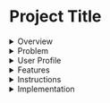# Project Title

<details>

<summary>Overview</summary>
## Overview

My app will be a brand website to help a local wine importer to shine. Hopefully having his own website that showcases the products that he imports and the producers he works with. I want to include a find Us page that gives the user a list of restaurant were the importer's products are available. Hopefully my app will help him make more sale and in the futur I would like to create an inventory app for importers too! (This is for another time)

</details>

<details>
<summary>Problem</summary>
### Problem

I personnaly think that in the world we live in, in 2024 and in a really dynamic and fast-paced city like Montreal, if you have a brand or side business and you don't have a good branding like an instagram page, functional website, your logo, to name a few, to highlight your products, it's really hard to grow and not be outshined by other similar businesses.

I think their will always be a need for a e-commerce plateform, especially user friendly one that are afforfable and if I can recreate even 10-15% of that for my capstone I would be really pleased. My goal is to keep working on it way after the bootcamp to make it way more complex.

</details>

<details>
<summary>User Profile</summary>
### User Profile

The users would use this website to read about my friend's imported wines, learn about wine production and be able to discover the great humans behind the wine bottle they shop for.

</details>
<details>
<summary>Features</summary>
### Features

-The Home Page displays 6 bottles in the new arrivals section no matter how many bottles are in the database. I did it using a splice method to only display the first 6 available. Later on, this will also be sort by dates of newest wines. For the moment they all have the same date of creation. On top of it, I added a carousel that scroll these bottles horizontally on mobile view.

-See what just came in on the main page, when the user hovers over the bottle it lets them see the name of the wine with a fun color transition.

-The user will be able to read about wine producers and their creations carried by the importers.

-There's a live map that displays where Grand Ordinaire wines can be found in Montreal and its surroundings. This map is found in the Find us page. The map view is only available on tablet view and up. For mobile you can click on the address and it will redirect you to google maps' website with the right restaurant address and informations for navigation.

- Read about the company's mission and who's the team behind.

- You can find a downloadable PDF of the Grand Ordinaire's available products on the listing page.

</details>
<details>
<summary>Instructions</summary>
### Instructions

1A.You can visit my repository live on this website : "https://grand-ordinaire.netlify.app"

1B. You must download a zip file from main, open it in VScode and npm i or npm install all dependencies.

2. I use three environment variables, two of which are not ment to be shared publicly. If you were to install my app on your own VSCODE, you should know that the google map part won't be functional since I won't be sharing my api key of course! But if you were to have an existing account with google maps api you can create a new map to have the map style code.
   REACT_APP_GOOGLE_MAPS_KEY=Your_Own_KEY
   REACT_APP_GOOGLE_MAPS_STYLE=Your_Own_Map_Style
   REACT_APP_BASE_URL=http://localhost:8080/

   -The third environement variable is used if you intend to run my back end on your computer as well. You can find my back end repository here : "https://github.com/veronique1415/GO-Backend".

3.Run npm start in the your terminal.

</details>
<details>
<summary>Implementation</summary>
## Implementation

<details>
<summary>Tech Stack</summary>
### Tech Stack

Here's a list of tech I used to make this app:

-React
-React-router-dom
-Axios
-MySQL
-Sass
-Express
-Knex
-Bootstrap

</details>
<details>
<summary>APIs</summary>
### APIs

I used google Maps embeded map to show users where they can find the importer's bottle of wine in Montreal. Each marker will show a restaurant or store's name and address.

I use my own API as well. You can find my back-end repository here : "https://github.com/veronique1415/GO-Backend"

</details>
<details>
<summary>Sitemap</summary>
### Sitemap

- The HomePage showcases new arrivals and a hero picture.

- About section that gives you a description of their mission with this company + a brief presentation of the team behind it.

- Find us section that show the user where their products can be found in Quebec

- Producers section that give a description of who's being the production of every single bottle of wine and where they are from and which wine does the importer carry from them at the moment.

- Products section ordered by wine type (color probably) with a description from each bottle.

- A listing section that will show a uploaded PDF with up to date stock that restaurant or an individual that would like to order for their own cellar.

</details>
<details>
<summary>Mockups</summary>
### Mockups

I have make a mockup of my Home and About sections.

![](./src/assets/Mockups/Home.png)
![](./src/assets/Mockups/About.png)
![](./src/assets/Mockups/findUs.png)
![](./src/assets/Mockups/Producers.png)
![](./src/assets/Mockups/ProducerDetail.png)
![](./src/assets/Mockups/Wines.png)
![](./src/assets/Mockups/WineDetails.png)
![](./src/assets/Mockups/Listing.png)

</details>

<details>
<summary>Screenshots</summary>
### Screenshots

Here you can find screen shot of what the website looks like when launched as prototype 1 :

![](./src/assets/screenshots/homepage__mobile.jpg)
![](./src/assets/screenshots/about_mobile.png)
![](./src/assets/screenshots/producers__mobile.png)
![](./src/assets/screenshots/producer-details_mobile.png)
![](./src/assets/screenshots/products__mobile.png)
![](./src/assets/screenshots/product-detail__mobile.png)
![](./src/assets/screenshots/listing__mobile.png)
![](./src/assets/screenshots/find-us__mobile.png)

Note that I only included screenshots of mobile view

</details>
<details>
<summary>Data</summary>
### Data

I store my data in a database. This is what I really wanted to play with for this Capstone, I wanted to get comfortable with it.
I have 1 database with 2 tables.

1. Producers {
   producer_id
   producer_name
   producer_region
   producer_village
   producer_description
   producer_image
   wine_id (foreign key)
   }

2. Wines {
   wine_id
   wine_name
   wine_region
   wine_appelation
   wine_description
   wine_image
   wine_varietal
   wine_producer
   wine_vinatge
   }

![](./src/assets/Mockups/drawSQL-grand-ordinaire.png)

</details>
<details>
<summary>Endpoints</summary>
### Endpoints

"use client";

import { useState } from "react";
import {
APIProvider,
Map,
AdvancedMarker,
Pin,
InfoWindow,
} from "@vis.gl/react-google-maps";
import "./Map.scss"

const MapComp = () => {
const position = { lat: 45.508888, lng: -73.561668 };
const vinMonLapin = { lat: 45.53300094604492, lng: -73.61061096191406};
const [open, setOpen] = useState(false); -->

return (

<article className="map__container">
<APIProvider apiKey={process.env.REACT_APP_GOOGLE_MAPS_KEY}>
<div className="map">
<Map zoom={13} center={position} mapId={process.env.REACT_APP_GOOGLE_MAPS_STYLE}>
<AdvancedMarker position={vinMonLapin} onClick={() => setOpen(true)}>
<Pin />
</AdvancedMarker>

            {open && (
              <InfoWindow position={vinMonLapin} onCloseClick={() => setOpen(false)}>
                <p>Vin Mon Lapin</p>
             </InfoWindow>
            )}
          </Map>
        </div>
      </APIProvider>
    </article>

);
}

This is how I fetch GoogleMaps into my app. It takes a API key and a map style number. I already tested it and it works.

**GET /producers**

Get a list of all producers to display on the ProducerPage
Response:

![](./src/assets/Mockups/producers-data-database.png)

**GET /producers/:producerId**

Response:
![](./src/assets/Mockups/singleProducer.png)

**GET /products**

- Render every available bottle of wine on the /wines page

Response:
![](./src/assets/Mockups/producers-data-database.png)

**GET /products/:productId**

Response:

![](./src/assets/Mockups/singleproduct.png)

</details>

<details>
<summary>Roadmap</summary>
## Roadmap

1. Create a mock up of every pages to let me identify every component and see if I can easily repeat them on mulitple pages. This
2. Do the styling of my website (I like starting with what I'm really comfortable with) I probablye can have this done in a week.
3. Do the routes of my app (couple hours for sure)
4. Add functionality - hovering effect, map markers. (couple hours I think, one or two evenings)
5. backend functionnality - this will probably be my biggest chunk.

</details>
<details>
<summary>Lessons learned</summary>
## Lessons learned

Where to start?

Building a web app that's all your can mean that you might tend to turn some corners you wouldn't if having an actual style guide and data science based research. I think this app showcases really well my abilities but I think that for now it is no where near semantically perfect visually. I am no designer and I didn't interview anyone before building this website so you can tell it is solely based on my own taste.

When making a carousel of my own while using libraries like bootstrap, you can rapidely fall into this pitt of css being overwritten by the said library. I basically add to make a new section that only displays itself on mobile and displays none when on tablet to keep using bootstrap for the rest of my layout. This one was a bit more challenging and made me a bit worried about the semantics again. I think this is all a big learning experience and I would probably do the whole section over without bootstrap if I had more time and energy.

I'm gonna be honest, the rest was pretty seamless. I found myself having a lot of fun creating my own project, revisting my old projects here and there to add functionalities I've used in the past. I can't wait to build a completely new app or make this one better soon.

</details>
<details>
<summary>Nice-to-haves</summary>
## Nice-to-haves

I would like to add a search bar that let you search your product by name or producer

I wanna add authentification to add an upload page for the admin.

In the future I would like to implement an ordering function directly from the website. Ordering wine in Quebec, beside directly from our liquor monopole is really complicated and I would like to make my friend's life easier by having his users be able to order directly from the website and pay. He would then receive a order confirmation and only have to arrange the shipping from SAQ then. Obviously from their end, the user would also receive a order confirmation from the email they provided.

I say in the futur because I wanna try to be realistic with what I think I can produce with the amount of time we will have after approval until our presentation day. It does drive me to think about what will be implementable afterward to greatlyt update his website's feature and showcase even more what I'm capable of.

</details>
</details>
